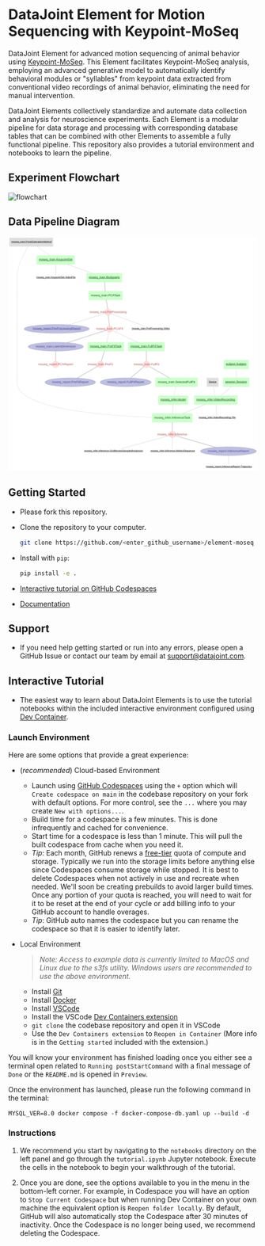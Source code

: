 # DataJoint Element for Motion Sequencing with Keypoint-MoSeq

DataJoint Element for advanced motion sequencing of animal behavior using [Keypoint-MoSeq](https://dattalab.github.io/moseq2-website/index.html). This Element facilitates Keypoint-MoSeq analysis, employing an advanced generative model to automatically identify behavioral modules or "syllables" from keypoint data extracted from conventional video recordings of animal behavior, eliminating the need for manual intervention.

DataJoint Elements collectively standardize and automate data collection and analysis for neuroscience experiments.  Each Element is a modular pipeline for data storage and processing with corresponding database tables that can be combined with other Elements to assemble a fully functional pipeline. This repository also provides a tutorial environment and notebooks to learn the pipeline.

## Experiment Flowchart

![flowchart](https://raw.githubusercontent.com/datajoint/element-moseq/main/images/flowchart.svg)

## Data Pipeline Diagram

![pipeline](https://raw.githubusercontent.com/datajoint/element-moseq/main/images/pipeline.svg)

## Getting Started

+ Please fork this repository.

+ Clone the repository to your computer.

  ```bash
  git clone https://github.com/<enter_github_username>/element-moseq
  ```

+ Install with `pip`:

  ```bash
  pip install -e .
  ```

+ [Interactive tutorial on GitHub Codespaces](https://github.com/datajoint/element-moseq#interactive-tutorial)

+ [Documentation](https://datajoint.com/docs/elements/element-moseq)

## Support

+ If you need help getting started or run into any errors, please open a GitHub Issue 
or contact our team by email at support@datajoint.com.

## Interactive Tutorial

+ The easiest way to learn about DataJoint Elements is to use the tutorial notebooks within the included interactive environment configured using [Dev Container](https://containers.dev/).

### Launch Environment

Here are some options that provide a great experience:

- (*recommended*) Cloud-based Environment
  - Launch using [GitHub Codespaces](https://github.com/features/codespaces) using the `+` option which will `Create codespace on main` in the codebase repository on your fork with default options. For more control, see the `...` where you may create `New with options...`.
  - Build time for a codespace is a few minutes. This is done infrequently and cached for convenience.
  - Start time for a codespace is less than 1 minute. This will pull the built codespace from cache when you need it.
  - *Tip*: Each month, GitHub renews a [free-tier](https://docs.github.com/en/billing/managing-billing-for-github-codespaces/about-billing-for-github-codespaces#monthly-included-storage-and-core-hours-for-personal-accounts) quota of compute and storage. Typically we run into the storage limits before anything else since Codespaces consume storage while stopped. It is best to delete Codespaces when not actively in use and recreate when needed. We'll soon be creating prebuilds to avoid larger build times. Once any portion of your quota is reached, you will need to wait for it to be reset at the end of your cycle or add billing info to your GitHub account to handle overages.
  - *Tip*: GitHub auto names the codespace but you can rename the codespace so that it is easier to identify later.

- Local Environment
  > *Note: Access to example data is currently limited to MacOS and Linux due to the s3fs utility. Windows users are recommended to use the above environment.*
  - Install [Git](https://git-scm.com/book/en/v2/Getting-Started-Installing-Git)
  - Install [Docker](https://docs.docker.com/get-docker/)
  - Install [VSCode](https://code.visualstudio.com/)
  - Install the VSCode [Dev Containers extension](https://marketplace.visualstudio.com/items?itemName=ms-vscode-remote.remote-containers)
  - `git clone` the codebase repository and open it in VSCode
  - Use the `Dev Containers extension` to `Reopen in Container` (More info is in the `Getting started` included with the extension.)

You will know your environment has finished loading once you either see a terminal open related to `Running postStartCommand` with a final message of `Done` or the `README.md` is opened in `Preview`.

Once the environment has launched, please run the following command in the terminal:
```
MYSQL_VER=8.0 docker compose -f docker-compose-db.yaml up --build -d
```

### Instructions

1. We recommend you start by navigating to the `notebooks` directory on the left panel and go through the `tutorial.ipynb` Jupyter notebook. Execute the cells in the notebook to begin your walkthrough of the tutorial.

1. Once you are done, see the options available to you in the menu in the bottom-left corner. For example, in Codespace you will have an option to `Stop Current Codespace` but when running Dev Container on your own machine the equivalent option is `Reopen folder locally`. By default, GitHub will also automatically stop the Codespace after 30 minutes of inactivity.  Once the Codespace is no longer being used, we recommend deleting the Codespace.
